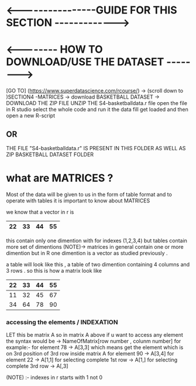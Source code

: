 # <----------------GUIDE FOR THIS SECTION ------------->

# <-------- HOW TO DOWNLOAD/USE THE DATASET -------->
 [GO TO] (https://www.superdatascience.com/rcourse/) -> (scroll down to )SECTION4 -MATRICES -> download BASKETBALL DATASET
 -> DOWNLOAD THE ZIP FILE
 UNZIP THE S4-basketballdata.r file
 open the file in R studio
 select the whole code and run it
 the data fill get loaded and then open a new R-script

## OR


 THE FILE "S4-basketballdata.r" IS PRESENT IN THIS FOLDER AS WELL AS ZIP BASKETBALL DATASET FOLDER
 
 # what are MATRICES ?
 Most of the data will be given to us in the form of table format and to operate with tables it is important to know about MATRICES
 
 we know that a vector in r is 
 
  
 22 | 33 | 44 | 55
 -- | -- | -- | --

this contain only one dimention with for indexes (1,2,3,4) but tables contain more set of dimentions
(NOTE)-> matrices in general contain one or more dimention but in R one dimention is a vector as studied previously .

a table will look like this , a table of two dimention containing 4 columns and 3 rows . so this is how a matrix look like 

22 | 33 | 44 | 55 
-- | -- | -- | --
11 | 32 | 45 | 67
34 | 64 | 78 | 90

### accessing the elements / INDEXATION 

LET this be matrix A
so in matrix A above if u want to access any element the syntax would be -> NameOfMatrix[row number , colunm number]
for example:- for element 78 -> A[3,3] which means get the element which is  on 3rd position of 3rd row inside matrix A 
for element 90 -> A[3,4]
for element 22 -> A[1,1]
for selecting complete 1st row -> A[1,] 
for selecting complete 3rd row -> A[,3]

(NOTE) :- indexes in r starts with 1 not 0


